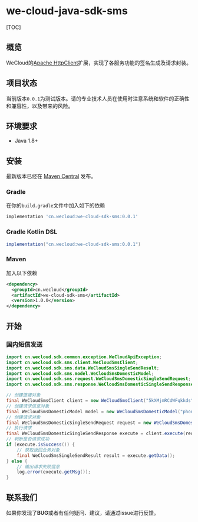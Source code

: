 # we-cloud-java-sdk-sms

[TOC]

## 概览

WeCloud的[Apache HttpClient](https://hc.apache.org/httpcomponents-client-ga/index.html)扩展，实现了各服务功能的签名生成及请求封装。

## 项目状态

当前版本`0.0.1`为测试版本。请的专业技术人员在使用时注意系统和软件的正确性和兼容性，以及带来的风险。

## 环境要求

+ Java 1.8+

## 安装

最新版本已经在 [Maven Central](https://search.maven.org/artifact/cn.wecloud/we-cloud-sdk-sms) 发布。

### Gradle

在你的`build.gradle`文件中加入如下的依赖

```groovy
implementation 'cn.wecloud:we-cloud-sdk-sms:0.0.1'
```

### Gradle Kotlin DSL

```groovy
implementation("cn.wecloud:we-cloud-sdk-sms:0.0.1")
```

### Maven

加入以下依赖

```xml
<dependency>
  <groupId>cn.wecloud</groupId>
  <artifactId>we-cloud-sdk-sms</artifactId>
  <version>1.0.0</version>
</dependency>
```

## 开始

### 国内短信发送

```java
import cn.wecloud.sdk.common.exception.WeCloudApiException;
import cn.wecloud.sdk.sms.client.WeCloudSmsClient;
import cn.wecloud.sdk.sms.data.WeCloudSmsSingleSendResult;
import cn.wecloud.sdk.sms.model.WeCloudSmsDomesticModel;
import cn.wecloud.sdk.sms.request.WeCloudSmsDomesticSingleSendRequest;
import cn.wecloud.sdk.sms.response.WeCloudSmsDomesticSingleSendResponse;

// 创建连接对象
final WeCloudSmsClient client = new WeCloudSmsClient("5kXMjmRCdWFqkkds");
// 创建请求信息对象
final WeCloudSmsDomesticModel model = new WeCloudSmsDomesticModel("phone", "templateId", "verificationCode");
// 创建请求对象
final WeCloudSmsDomesticSingleSendRequest request = new WeCloudSmsDomesticSingleSendRequest(model);
// 执行请求
final WeCloudSmsDomesticSingleSendResponse execute = client.execute(request);
// 判断是否请求成功
if (execute.isSuccess()) {
    // 获取返回业务对象
    final WeCloudSmsSingleSendResult result = execute.getData();
} else {
    // 输出请求失败信息
    log.error(execute.getMsg());
}
```

## 联系我们

如果你发现了**BUG**或者有任何疑问、建议，请通过issue进行反馈。
